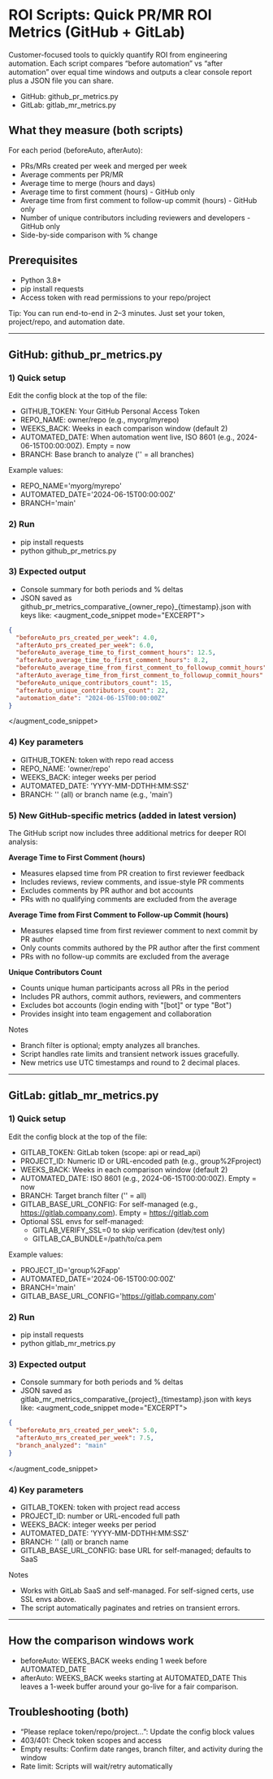 # ROI Scripts: Quick PR/MR ROI Metrics (GitHub + GitLab)

Customer-focused tools to quickly quantify ROI from engineering automation. Each script compares “before automation” vs “after automation” over equal time windows and outputs a clear console report plus a JSON file you can share.

- GitHub: github_pr_metrics.py
- GitLab: gitlab_mr_metrics.py

## What they measure (both scripts)
For each period (beforeAuto, afterAuto):
- PRs/MRs created per week and merged per week
- Average comments per PR/MR
- Average time to merge (hours and days)
- Average time to first comment (hours) - GitHub only
- Average time from first comment to follow-up commit (hours) - GitHub only
- Number of unique contributors including reviewers and developers - GitHub only
- Side-by-side comparison with % change

## Prerequisites
- Python 3.8+
- pip install requests
- Access token with read permissions to your repo/project

Tip: You can run end-to-end in 2–3 minutes. Just set your token, project/repo, and automation date.

---

## GitHub: github_pr_metrics.py
### 1) Quick setup
Edit the config block at the top of the file:
- GITHUB_TOKEN: Your GitHub Personal Access Token
- REPO_NAME: owner/repo (e.g., myorg/myrepo)
- WEEKS_BACK: Weeks in each comparison window (default 2)
- AUTOMATED_DATE: When automation went live, ISO 8601 (e.g., 2024-06-15T00:00:00Z). Empty = now
- BRANCH: Base branch to analyze ('' = all branches)

Example values:
- REPO_NAME='myorg/myrepo'
- AUTOMATED_DATE='2024-06-15T00:00:00Z'
- BRANCH='main'

### 2) Run
- pip install requests
- python github_pr_metrics.py

### 3) Expected output
- Console summary for both periods and % deltas
- JSON saved as github_pr_metrics_comparative_{owner_repo}_{timestamp}.json with keys like:
<augment_code_snippet mode="EXCERPT">
````json
{
  "beforeAuto_prs_created_per_week": 4.0,
  "afterAuto_prs_created_per_week": 6.0,
  "beforeAuto_average_time_to_first_comment_hours": 12.5,
  "afterAuto_average_time_to_first_comment_hours": 8.2,
  "beforeAuto_average_time_from_first_comment_to_followup_commit_hours": 24.0,
  "afterAuto_average_time_from_first_comment_to_followup_commit_hours": 18.5,
  "beforeAuto_unique_contributors_count": 15,
  "afterAuto_unique_contributors_count": 22,
  "automation_date": "2024-06-15T00:00:00Z"
}
````
</augment_code_snippet>

### 4) Key parameters
- GITHUB_TOKEN: token with repo read access
- REPO_NAME: 'owner/repo'
- WEEKS_BACK: integer weeks per period
- AUTOMATED_DATE: 'YYYY-MM-DDTHH:MM:SSZ'
- BRANCH: '' (all) or branch name (e.g., 'main')

### 5) New GitHub-specific metrics (added in latest version)
The GitHub script now includes three additional metrics for deeper ROI analysis:

**Average Time to First Comment (hours)**
- Measures elapsed time from PR creation to first reviewer feedback
- Includes reviews, review comments, and issue-style PR comments
- Excludes comments by PR author and bot accounts
- PRs with no qualifying comments are excluded from the average

**Average Time from First Comment to Follow-up Commit (hours)**
- Measures elapsed time from first reviewer comment to next commit by PR author
- Only counts commits authored by the PR author after the first comment
- PRs with no follow-up commits are excluded from the average

**Unique Contributors Count**
- Counts unique human participants across all PRs in the period
- Includes PR authors, commit authors, reviewers, and commenters
- Excludes bot accounts (login ending with "[bot]" or type "Bot")
- Provides insight into team engagement and collaboration

Notes
- Branch filter is optional; empty analyzes all branches.
- Script handles rate limits and transient network issues gracefully.
- New metrics use UTC timestamps and round to 2 decimal places.

---

## GitLab: gitlab_mr_metrics.py
### 1) Quick setup
Edit the config block at the top of the file:
- GITLAB_TOKEN: GitLab token (scope: api or read_api)
- PROJECT_ID: Numeric ID or URL-encoded path (e.g., group%2Fproject)
- WEEKS_BACK: Weeks in each comparison window (default 2)
- AUTOMATED_DATE: ISO 8601 (e.g., 2024-06-15T00:00:00Z). Empty = now
- BRANCH: Target branch filter ('' = all)
- GITLAB_BASE_URL_CONFIG: For self-managed (e.g., https://gitlab.company.com). Empty = https://gitlab.com
- Optional SSL envs for self-managed:
  - GITLAB_VERIFY_SSL=0 to skip verification (dev/test only)
  - GITLAB_CA_BUNDLE=/path/to/ca.pem

Example values:
- PROJECT_ID='group%2Fapp'
- AUTOMATED_DATE='2024-06-15T00:00:00Z'
- BRANCH='main'
- GITLAB_BASE_URL_CONFIG='https://gitlab.company.com'

### 2) Run
- pip install requests
- python gitlab_mr_metrics.py

### 3) Expected output
- Console summary for both periods and % deltas
- JSON saved as gitlab_mr_metrics_comparative_{project}_{timestamp}.json with keys like:
<augment_code_snippet mode="EXCERPT">
````json
{
  "beforeAuto_mrs_created_per_week": 5.0,
  "afterAuto_mrs_created_per_week": 7.5,
  "branch_analyzed": "main"
}
````
</augment_code_snippet>

### 4) Key parameters
- GITLAB_TOKEN: token with project read access
- PROJECT_ID: number or URL-encoded full path
- WEEKS_BACK: integer weeks per period
- AUTOMATED_DATE: 'YYYY-MM-DDTHH:MM:SSZ'
- BRANCH: '' (all) or branch name
- GITLAB_BASE_URL_CONFIG: base URL for self-managed; defaults to SaaS

Notes
- Works with GitLab SaaS and self-managed. For self-signed certs, use SSL envs above.
- The script automatically paginates and retries on transient errors.

---

## How the comparison windows work
- beforeAuto: WEEKS_BACK weeks ending 1 week before AUTOMATED_DATE
- afterAuto: WEEKS_BACK weeks starting at AUTOMATED_DATE
This leaves a 1-week buffer around your go-live for a fair comparison.

## Troubleshooting (both)
- “Please replace token/repo/project…”: Update the config block values
- 403/401: Check token scopes and access
- Empty results: Confirm date ranges, branch filter, and activity during the window
- Rate limit: Scripts will wait/retry automatically

